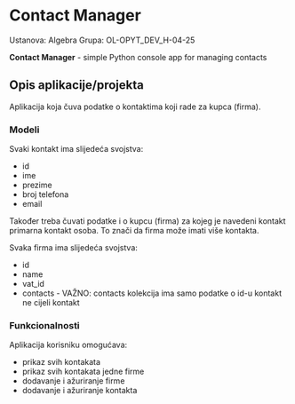 # Contact Manager

Ustanova: Algebra
Grupa: OL-OPYT_DEV_H-04-25

**Contact Manager** - simple Python console app for managing contacts

## Opis aplikacije/projekta

Aplikacija koja čuva podatke o kontaktima koji rade za kupca (firma).

### Modeli

Svaki kontakt ima slijedeća svojstva:

- id
- ime
- prezime
- broj telefona
- email

Također treba čuvati podatke i o kupcu (firma) za kojeg je navedeni kontakt primarna kontakt osoba. To znači da firma može imati više kontakta.

Svaka firma ima slijedeća svojstva:

- id
- name
- vat_id
- contacts - VAŽNO: contacts kolekcija ima samo podatke o id-u kontakt ne cijeli kontakt

### Funkcionalnosti

Aplikacija korisniku omogućava:

- prikaz svih kontakata
- prikaz svih kontakata jedne firme
- dodavanje i ažuriranje firme
- dodavanje i ažuriranje kontakta
